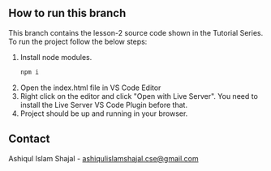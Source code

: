 ## How to run this branch

This branch contains the lesson-2 source code shown in the Tutorial Series. To run the project follow the below steps:

1. Install node modules.
   ```sh
   npm i
   ```
2. Open the index.html file in VS Code Editor
3. Right click on the editor and click "Open with Live Server". You need to install the Live Server VS Code Plugin before that.
4. Project should be up and running in your browser.

<!-- CONTACT -->

## Contact

Ashiqul Islam Shajal - [ashiqulislamshajal.cse@gmail.com](mailto:ashiqulislamshajal.cse@gmail.com)

<!-- MARKDOWN LINKS & IMAGES -->
[linkedin-url]: https://www.linkedin.com/in/ashiqulislam-shajal
